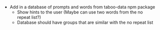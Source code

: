 - Add in a database of prompts and words from taboo-data npm package 
    - Show hints to the user (Maybe can use two words from the no repeat list?)
    - Database should have groups that are similar with the no repeat list